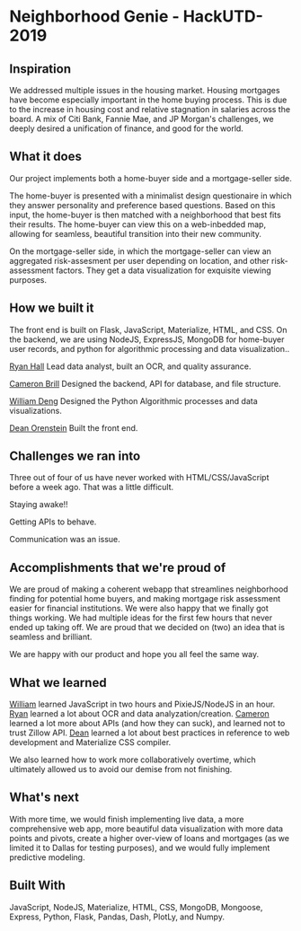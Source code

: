 # Neighborhood Genie - HackUTD-2019

## Inspiration

We addressed multiple issues in the housing market. Housing mortgages have become especially important in the home buying process. This is due to the increase in housing cost and relative stagnation in salaries across the board. A mix of Citi Bank, Fannie Mae, and JP Morgan's challenges, we deeply desired a unification of finance, and good for the world.

## What it does
Our project implements both a home-buyer side and a mortgage-seller side.

The home-buyer is presented with a minimalist design questionaire in which they answer personality and preference based questions. Based on this input, the home-buyer is then matched with a neighborhood that best fits their results. The home-buyer can view this on a web-inbedded map, allowing for seamless, beautiful transition into their new community.

On the mortgage-seller side, in which the mortgage-seller can view an aggregated risk-assesment per user depending on location, and other risk-assessment factors. They get a data visualization for exquisite viewing purposes.


## How we built it
The front end is built on Flask, JavaScript, Materialize, HTML, and CSS. On the backend, we are using NodeJS, ExpressJS, MongoDB for home-buyer user records, and python for algorithmic processing and data visualization..

[Ryan Hall](https://github.com/ryancorridor) Lead data analyst, built an OCR, and quality assurance.

[Cameron Brill](https://github.com/gaiscioch) Designed the backend, API for database, and file structure.

[William Deng](https://github.com/wdeng112) Designed the Python Algorithmic processes and data visualizations.

[Dean Orenstein](https://github.com/dean2727) Built the front end.

## Challenges we ran into
Three out of four of us have never worked with HTML/CSS/JavaScript before a week ago. That was a little difficult.

Staying awake!!

Getting APIs to behave.

Communication was an issue.

## Accomplishments that we're proud of
We are proud of making a coherent webapp that streamlines neighborhood finding for potential home buyers, and making mortgage risk assessment easier for financial institutions. We were also happy that we finally got things working. We had multiple ideas for the first few hours that never ended up taking off. We are proud that we decided on (two) an idea that is seamless and brilliant.

We are happy with our product and hope you all feel the same way.

## What we learned
[William](https://github.com/wdeng112) learned JavaScript in two hours and PixieJS/NodeJS in an hour. [Ryan](https://github.com/ryancorridor) learned a lot about OCR and data analyzation/creation. [Cameron](https://github.com/gaiscioch) learned a lot more about APIs (and how they can suck), and learned not to trust Zillow API. [Dean](https://github.com/dean2727) learned a lot about best practices in reference to web development and Materialize CSS compiler.

We also learned how to work more collaboratively overtime, which ultimately allowed us to avoid our demise from not finishing.

## What's next
With more time, we would finish implementing live data, a more comprehensive web app, more beautiful data visualization with more data points and pivots, create a higher over-view of loans and mortgages (as we limited it to Dallas for testing purposes), and we would fully implement predictive modeling.

## Built With
JavaScript, NodeJS, Materialize, HTML, CSS, MongoDB, Mongoose, Express, Python, Flask, Pandas, Dash, PlotLy, and Numpy.
